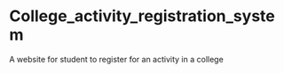 # College_activity_registration_system
A website for student to register for an activity in a college

